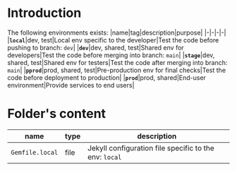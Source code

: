[//]: #(Reference)
[prj_deployed_ep]: https://abelgacem.github.io/project/
[url_jekyll]:      https://jekyllrb.com
[url_githubpages]: https://pages.github.com
[doc_contribute]:  ./CONTRIBUTING
[doc_changelog]:  ./CHANGELOG


# Introduction

The following environments exists:
|name|tag|description|purpose|
|-|-|-|-|
|**`local`**|dev, test|Local env specific to the developer|Test the code before pushing to branch: `dev`|
|**`dev`**|dev, shared, test|Shared env for developers|Test the code before merging into branch: `main`|
|**`stage`**|dev, shared, test|Shared env for testers|Test the code after merging into branch: `main`|
|**`pprod`**|prod, shared, test|Pre-production env for final checks|Test the code before deployment to production|
|**`prod`**|prod, shared|End-user environment|Provide services to end users|

# Folder's content
|name|type|description|
|-|-|-|
|`Gemfile.local`|file|Jekyll configuration file specific to the env: `local`|
